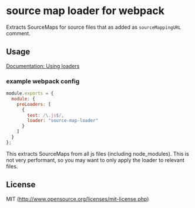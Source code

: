 # source map loader for webpack

Extracts SourceMaps for source files that as added as `sourceMappingURL` comment.

## Usage

[Documentation: Using loaders](http://webpack.github.io/docs/using-loaders.html)


### example webpack config

``` javascript
module.exports = {
  module: {
    preLoaders: [
      {
        test: /\.js$/,
        loader: "source-map-loader"
      }
    ]
  }
};
```

This extracts SourceMaps from all js files (including node_modules). This is not very performant, so you may want to only apply the loader to relevant files.

## License

MIT (http://www.opensource.org/licenses/mit-license.php)

